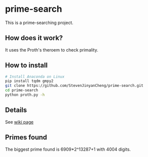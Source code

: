 # prime-search

This is a prime-searching project.

## How does it work?

It uses the Proth's theroem to check primality.

## How to install

```sh
# Install Anaconda on Linux
pip install tqdm gmpy2
git clone https://github.com/StevenJinyanCheng/prime-search.git
cd prime-search
python proth.py -h
```

## Details

 See [wiki page](https://github.com/StevenJinyanCheng/prime-search/wiki)

## Primes found

The biggest prime found is 6909\*2^13287+1 with 4004 digits.
